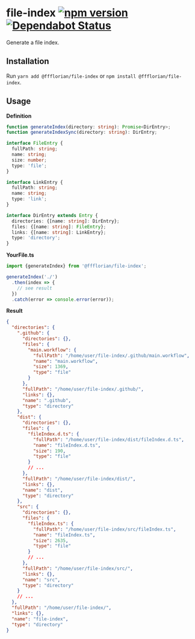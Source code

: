 # file-index [![npm version](https://img.shields.io/npm/v/@ffflorian/file-index.svg?style=flat)](https://www.npmjs.com/package/@ffflorian/file-index) [![Dependabot Status](https://api.dependabot.com/badges/status?host=github&repo=ffflorian/file-index)](https://dependabot.com)

Generate a file index.

## Installation

Run `yarn add @ffflorian/file-index` or `npm install @ffflorian/file-index`.

## Usage

**Definition**

```ts
function generateIndex(directory: string): Promise<DirEntry>;
function generateIndexSync(directory: string): DirEntry;

interface FileEntry {
  fullPath: string;
  name: string;
  size: number;
  type: 'file';
}

interface LinkEntry {
  fullPath: string;
  name: string;
  type: 'link';
}

interface DirEntry extends Entry {
  directories: {[name: string]: DirEntry};
  files: {[name: string]: FileEntry};
  links: {[name: string]: LinkEntry};
  type: 'directory';
}
```

**YourFile.ts**

```ts
import {generateIndex} from '@ffflorian/file-index';

generateIndex('./')
  .then(index => {
    // see result
  })
  .catch(error => console.error(error));
```

**Result**

```json
{
  "directories": {
    ".github": {
      "directories": {},
      "files": {
        "main.workflow": {
          "fullPath": "/home/user/file-index/.github/main.workflow",
          "name": "main.workflow",
          "size": 1369,
          "type": "file"
        }
      },
      "fullPath": "/home/user/file-index/.github/",
      "links": {},
      "name": ".github",
      "type": "directory"
    },
    "dist": {
      "directories": {},
      "files": {
        "fileIndex.d.ts": {
          "fullPath": "/home/user/file-index/dist/fileIndex.d.ts",
          "name": "fileIndex.d.ts",
          "size": 190,
          "type": "file"
        }
        // ...
      },
      "fullPath": "/home/user/file-index/dist/",
      "links": {},
      "name": "dist",
      "type": "directory"
    },
    "src": {
      "directories": {},
      "files": {
        "fileIndex.ts": {
          "fullPath": "/home/user/file-index/src/fileIndex.ts",
          "name": "fileIndex.ts",
          "size": 2635,
          "type": "file"
        }
        // ...
      },
      "fullPath": "/home/user/file-index/src/",
      "links": {},
      "name": "src",
      "type": "directory"
    }
    // ...
  },
  "fullPath": "/home/user/file-index/",
  "links": {},
  "name": "file-index",
  "type": "directory"
}
```
